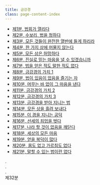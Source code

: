 ```yaml
---
title: 금강경
class: page-content-index
---
```


- [제1분, 법회가 열리다](01)
- [제2분, 수보리, 법을 청하다](02)
- [제3분, 모든 것들이 완전한 열반에 들게 하리라](03)
- [제4분, 한 가지 상에 머물지 않는다](04)
- [제5분, 모든 상은 허망하다](05)
- [제6분, 진실로 믿는 마음을 낼 수 있겠습니까](06)
- [제7분, 법을 얻은 적도 말한 적도 없다](07)
- [제8분, 금강경의 가치 1](08)
- [제9분, 법이 있음이 없음을 즐기는 자](09)
- [제10분, 머무는 바 없이 그 마음을 낸다](10)
- [제11분, 금강경의 가치 2](11)
- [제12분, 금강경의 가치 3](12)
- [제13분, 금강경을 받아 지니는 법](13)
- [제14분, 모든 상을 흘려 보내다](14)
- [제15분, 이 경을 지니는 공덕](15)
- [제16분, 선세의 죄업을 벗다](16)
- [제17분, 나라 할 것이 없음을 깨닫다](17)
- [제18분, 세상의 모든 마음](18)
- [제19분, 얻을 복덕이 많다](19)
- [제20분, 몸도 없고 가르침도 없다](20)
- [제21분, 말할 수 있는 법이란 없다](21)

.  
.  
.  
제32분